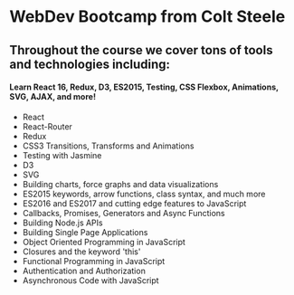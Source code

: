 # WebDev Bootcamp from Colt Steele

## Throughout the course we cover tons of tools and technologies including:

#### Learn React 16, Redux, D3, ES2015, Testing, CSS Flexbox, Animations, SVG, AJAX, and more!

* React
* React-Router
* Redux
* CSS3 Transitions, Transforms and Animations
* Testing with Jasmine
* D3
* SVG
* Building charts, force graphs and data visualizations
* ES2015 keywords, arrow functions, class syntax, and much more
* ES2016 and ES2017 and cutting edge features to JavaScript
* Callbacks, Promises, Generators and Async Functions
* Building Node.js APIs
* Building Single Page Applications
* Object Oriented Programming in JavaScript
* Closures and the keyword 'this'
* Functional Programming in JavaScript
* Authentication and Authorization
* Asynchronous Code with JavaScript
